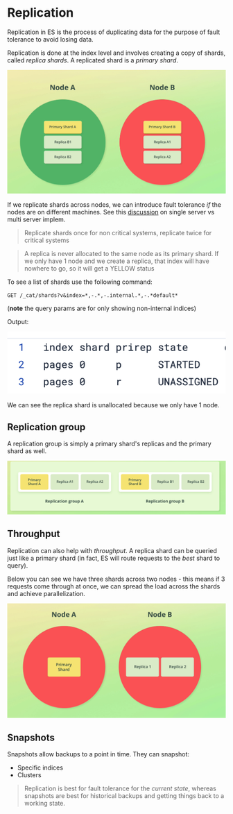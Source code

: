 # Replication

Replication in ES is the process of duplicating data for the purpose of fault tolerance to avoid losing data.

Replication is done at the index level and involves creating a copy of shards, called *replica shards*. A replicated shard is a *primary shard*.

![fault tolerance by replicating shards across nodes](assets/replication-nodes.png)

If we replicate shards across nodes, we can introduce fault tolerance *if* the nodes are on different machines. See this [discussion](https://discuss.elastic.co/t/single-server-single-node-vs-single-server-multiple-node/324081/4) on single server vs multi server implem.

> Replicate shards once for non critical systems, replicate twice for critical systems

> A replica is never allocated to the same node as its primary shard. If we only have 1 node and we create a replica, that index will have nowhere to go, so it will get a YELLOW status

To see a list of shards use the following command:

```console
GET /_cat/shards?v&index=*,-.*,-.internal.*,-.*default*
```

(**note** the query params are for only showing non-internal indices)

Output:

![](assets/shard-response.png)

We can see the replica shard is unallocated because we only have 1 node.

## Replication group

A replication group is simply a primary shard's replicas and the primary shard as well.

![](assets/replication-group.png)

## Throughput

Replication can also help with *throughput*. A replica shard can be queried just like a primary shard (in fact, ES will route requests to the *best* shard to query).

Below you can see we have three shards across two nodes - this means if 3 requests come through at once, we can spread the load across the shards and achieve parallelization.

![](assets/shard-throughput.png)

## Snapshots

Snapshots allow backups to a point in time. They can snapshot:

- Specific indices
- Clusters

> Replication is best for fault tolerance for the *current state*, whereas snapshots are best for historical backups and getting things back to a working state.


